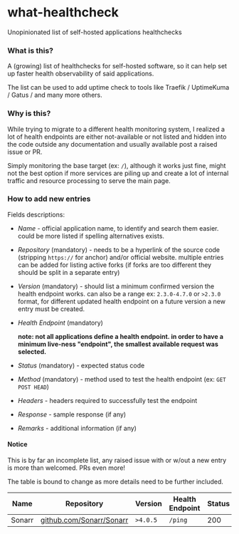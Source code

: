 # what-healthcheck
Unopinionated list of self-hosted applications healthchecks

### What is this?
A (growing) list of healthchecks for self-hosted software, so it can help set up faster health observability of said applications. 

The list can be used to add uptime check to tools like Traefik / UptimeKuma / Gatus / and many more others.

### Why is this?
While trying to migrate to a different health monitoring system, I realized a lot of health endpoints are either not-available or not listed and hidden into the code outside any documentation and usually available post a raised issue or PR.

Simply monitoring the base target (ex: `/`), although it works just fine, might not the best option if more services are piling up and create a lot of internal traffic and resource processing to serve the main page.  

### How to add new entries
Fields descriptions:

- *Name* - official application name, to identify and search them easier. could be more listed if spelling alternatives exists.
- *Repository* (mandatory) - needs to be a hyperlink of the source code (stripping `https://` for anchor) and/or official website. multiple entries can be added for listing active forks (if forks are too different they should be split in a separate entry)
- *Version* (mandatory) - should list a minimum confirmed version the health endpoint works. can also be a range ex: `2.3.0-4.7.0` or `>2.3.0` format, for different updated health endpoint on a future version a new entry must be created. 
- *Health Endpoint* (mandatory)
  
   **note: not all applications define a health endpoint. in order to have a minimum live-ness "endpoint", the smallest available request was selected.**
- *Status* (mandatory) - expected status code
- *Method* (mandatory) - method used to test the health endpoint (ex: `GET POST HEAD`)
- *Headers* - headers required to successfully test the endpoint
- *Response* - sample response (if any)
- *Remarks* - additional information (if any)

#### Notice
This is by far an incomplete list, any raised issue with or w/out a new entry is more than welcomed. PRs even more!  

The table is bound to change as more details need to be further included.

| Name   | Repository                                                   | Version   | Health Endpoint | Status | Method | Headers | Remarks |
|--------|--------------------------------------------------------------|-----------|-----------------|--------|--------|---------|---------|
| Sonarr | [github.com/Sonarr/Sonarr](https://github.com/Sonarr/Sonarr) | `>4.0.5`  | `/ping`         | 200    | GET    |         |         |
